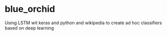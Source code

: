 # blue_orchid
Using LSTM wit keras and python and wikipedia to create ad hoc classifiers based on deep learning 
